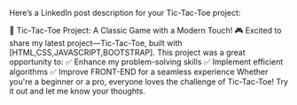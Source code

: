 Here’s a LinkedIn post description for your Tic-Tac-Toe project:

🚀 Tic-Tac-Toe Project: A Classic Game with a Modern Touch! 🎮
Excited to share my latest project—Tic-Tac-Toe, built with [HTML,CSS,JAVASCRIPT,BOOTSTRAP].
This project was a great opportunity to: ✅ Enhance my problem-solving skills
✅ Implement efficient algorithms
✅ Improve FRONT-END for a seamless experience
Whether you're a beginner or a pro, everyone loves the challenge of Tic-Tac-Toe! Try it out and let me know your thoughts.

